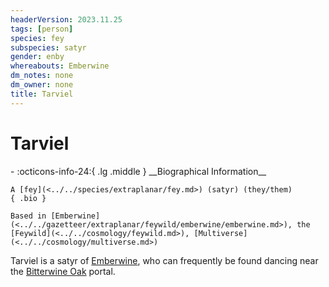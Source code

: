 ```yaml
---
headerVersion: 2023.11.25
tags: [person]
species: fey
subspecies: satyr
gender: enby
whereabouts: Emberwine
dm_notes: none
dm_owner: none
title: Tarviel
---
```

# Tarviel
<div class="grid cards ext-narrow-margin ext-one-column" markdown>
- :octicons-info-24:{ .lg .middle } __Biographical Information__

    A [fey](<../../species/extraplanar/fey.md>) (satyr) (they/them)  
    { .bio }

    Based in [Emberwine](<../../gazetteer/extraplanar/feywild/emberwine/emberwine.md>), the [Feywild](<../../cosmology/feywild.md>), [Multiverse](<../../cosmology/multiverse.md>)
</div>


Tarviel is a satyr of [Emberwine](<../../gazetteer/extraplanar/feywild/emberwine/emberwine.md>), who can frequently be found dancing near the [Bitterwine Oak](<../../gazetteer/extraplanar/feywild/emberwine/bitterwine-oak.md>) portal. 
